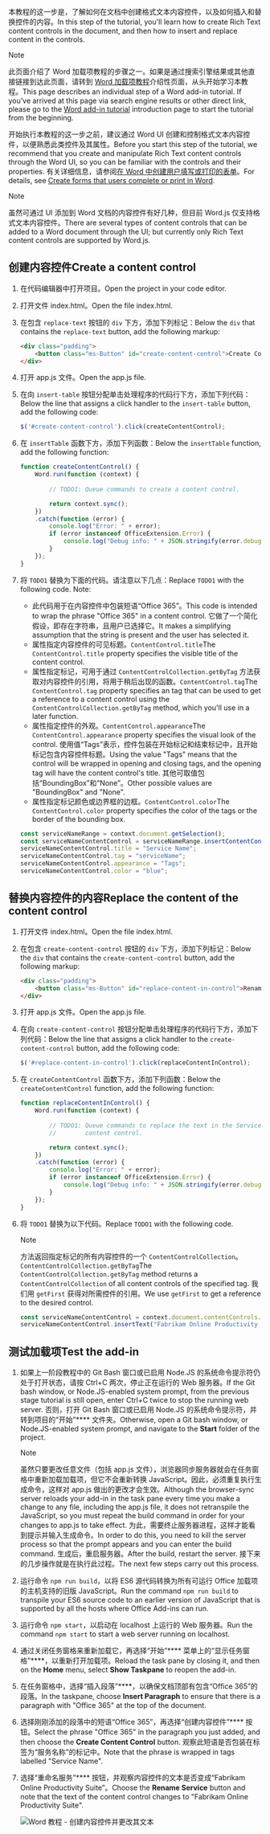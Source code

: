 <span data-ttu-id="eade3-101">本教程的这一步是，了解如何在文档中创建格式文本内容控件，以及如何插入和替换控件的内容。</span><span class="sxs-lookup"><span data-stu-id="eade3-101">In this step of the tutorial, you'll learn how to create Rich Text content controls in the document, and then how to insert and replace content in the controls.</span></span> 

> [!NOTE]
> <span data-ttu-id="eade3-p101">此页面介绍了 Word 加载项教程的步骤之一。如果是通过搜索引擎结果或其他直接链接到达此页面，请转到 [Word 加载项教程](../tutorials/word-tutorial.yml)介绍性页面，从头开始学习本教程。</span><span class="sxs-lookup"><span data-stu-id="eade3-p101">This page describes an individual step of a Word add-in tutorial. If you’ve arrived at this page via search engine results or other direct link, please go to the [Word add-in tutorial](../tutorials/word-tutorial.yml) introduction page to start the tutorial from the beginning.</span></span>

<span data-ttu-id="eade3-104">开始执行本教程的这一步之前，建议通过 Word UI 创建和控制格式文本内容控件，以便熟悉此类控件及其属性。</span><span class="sxs-lookup"><span data-stu-id="eade3-104">Before you start this step of the tutorial, we recommend that you create and manipulate Rich Text content controls through the Word UI, so you can be familiar with the controls and their properties.</span></span> <span data-ttu-id="eade3-105">有关详细信息，请参阅[在 Word 中创建用户填写或打印的表单](https://support.office.com/article/create-forms-that-users-complete-or-print-in-word-040c5cc1-e309-445b-94ac-542f732c8c8b)。</span><span class="sxs-lookup"><span data-stu-id="eade3-105">For details, see [Create forms that users complete or print in Word](https://support.office.com/article/create-forms-that-users-complete-or-print-in-word-040c5cc1-e309-445b-94ac-542f732c8c8b).</span></span>

> [!NOTE]
> <span data-ttu-id="eade3-106">虽然可通过 UI 添加到 Word 文档的内容控件有好几种，但目前 Word.js 仅支持格式文本内容控件。</span><span class="sxs-lookup"><span data-stu-id="eade3-106">There are several types of content controls that can be added to a Word document through the UI; but currently only Rich Text content controls are supported by Word.js.</span></span>


## <a name="create-a-content-control"></a><span data-ttu-id="eade3-107">创建内容控件</span><span class="sxs-lookup"><span data-stu-id="eade3-107">Create a content control</span></span>

1. <span data-ttu-id="eade3-108">在代码编辑器中打开项目。</span><span class="sxs-lookup"><span data-stu-id="eade3-108">Open the project in your code editor.</span></span> 
2. <span data-ttu-id="eade3-109">打开文件 index.html。</span><span class="sxs-lookup"><span data-stu-id="eade3-109">Open the file index.html.</span></span>
3. <span data-ttu-id="eade3-110">在包含 `replace-text` 按钮的 `div` 下方，添加下列标记：</span><span class="sxs-lookup"><span data-stu-id="eade3-110">Below the `div` that contains the `replace-text` button, add the following markup:</span></span>

    ```html
    <div class="padding">            
        <button class="ms-Button" id="create-content-control">Create Content Control</button>            
    </div>
    ```

4. <span data-ttu-id="eade3-111">打开 app.js 文件。</span><span class="sxs-lookup"><span data-stu-id="eade3-111">Open the app.js file.</span></span>

5. <span data-ttu-id="eade3-112">在向 `insert-table` 按钮分配单击处理程序的代码行下方，添加下列代码：</span><span class="sxs-lookup"><span data-stu-id="eade3-112">Below the line that assigns a click handler to the `insert-table` button, add the following code:</span></span>

    ```js
    $('#create-content-control').click(createContentControl);
    ```

6. <span data-ttu-id="eade3-113">在 `insertTable` 函数下方，添加下列函数：</span><span class="sxs-lookup"><span data-stu-id="eade3-113">Below the `insertTable` function, add the following function:</span></span>

    ```js
    function createContentControl() {
        Word.run(function (context) {
            
            // TODO1: Queue commands to create a content control.

            return context.sync();
        })
        .catch(function (error) {
            console.log("Error: " + error);
            if (error instanceof OfficeExtension.Error) {
                console.log("Debug info: " + JSON.stringify(error.debugInfo));
            }
        });
    }
    ``` 

7. <span data-ttu-id="eade3-p103">将 `TODO1` 替换为下面的代码。请注意以下几点：</span><span class="sxs-lookup"><span data-stu-id="eade3-p103">Replace `TODO1` with the following code. Note:</span></span>
   - <span data-ttu-id="eade3-116">此代码用于在内容控件中包装短语“Office 365”。</span><span class="sxs-lookup"><span data-stu-id="eade3-116">This code is intended to wrap the phrase "Office 365" in a content control.</span></span> <span data-ttu-id="eade3-117">它做了一个简化假设，即存在字符串，且用户已选择它。</span><span class="sxs-lookup"><span data-stu-id="eade3-117">It makes a simplifying assumption that the string is present and the user has selected it.</span></span>
   - <span data-ttu-id="eade3-118">属性指定内容控件的可见标题。`ContentControl.title`</span><span class="sxs-lookup"><span data-stu-id="eade3-118">The `ContentControl.title` property specifies the visible title of the content control.</span></span> 
   - <span data-ttu-id="eade3-119">属性指定标记，可用于通过 `ContentControlCollection.getByTag` 方法获取对内容控件的引用，将用于稍后出现的函数。`ContentControl.tag`</span><span class="sxs-lookup"><span data-stu-id="eade3-119">The `ContentControl.tag` property specifies an tag that can be used to get a reference to a content control using the `ContentControlCollection.getByTag` method, which you'll use in a later function.</span></span> 
   - <span data-ttu-id="eade3-120">属性指定控件的外观。`ContentControl.appearance`</span><span class="sxs-lookup"><span data-stu-id="eade3-120">The `ContentControl.appearance` property specifies the visual look of the control.</span></span> <span data-ttu-id="eade3-121">使用值“Tags”表示，控件包装在开始标记和结束标记中，且开始标记包含内容控件标题。</span><span class="sxs-lookup"><span data-stu-id="eade3-121">Using the value "Tags" means that the control will be wrapped in opening and closing tags, and the opening tag will have the content control's title.</span></span> <span data-ttu-id="eade3-122">其他可取值包括“BoundingBox”和“None”。</span><span class="sxs-lookup"><span data-stu-id="eade3-122">Other possible values are "BoundingBox" and "None".</span></span>
   - <span data-ttu-id="eade3-123">属性指定标记颜色或边界框的边框。`ContentControl.color`</span><span class="sxs-lookup"><span data-stu-id="eade3-123">The `ContentControl.color` property specifies the color of the tags or the border of the bounding box.</span></span>

    ```js
    const serviceNameRange = context.document.getSelection();
    const serviceNameContentControl = serviceNameRange.insertContentControl();
    serviceNameContentControl.title = "Service Name";
    serviceNameContentControl.tag = "serviceName";
    serviceNameContentControl.appearance = "Tags";
    serviceNameContentControl.color = "blue";
    ``` 

## <a name="replace-the-content-of-the-content-control"></a><span data-ttu-id="eade3-124">替换内容控件的内容</span><span class="sxs-lookup"><span data-stu-id="eade3-124">Replace the content of the content control</span></span>

1. <span data-ttu-id="eade3-125">打开文件 index.html。</span><span class="sxs-lookup"><span data-stu-id="eade3-125">Open the file index.html.</span></span>
2. <span data-ttu-id="eade3-126">在包含 `create-content-control` 按钮的 `div` 下方，添加下列标记：</span><span class="sxs-lookup"><span data-stu-id="eade3-126">Below the `div` that contains the `create-content-control` button, add the following markup:</span></span>

    ```html
    <div class="padding">            
        <button class="ms-Button" id="replace-content-in-control">Rename Service</button>            
    </div>
    ```

3. <span data-ttu-id="eade3-127">打开 app.js 文件。</span><span class="sxs-lookup"><span data-stu-id="eade3-127">Open the app.js file.</span></span>

4. <span data-ttu-id="eade3-128">在向 `create-content-control` 按钮分配单击处理程序的代码行下方，添加下列代码：</span><span class="sxs-lookup"><span data-stu-id="eade3-128">Below the line that assigns a click handler to the `create-content-control` button, add the following code:</span></span>

    ```js
    $('#replace-content-in-control').click(replaceContentInControl);
    ```

5. <span data-ttu-id="eade3-129">在 `createContentControl` 函数下方，添加下列函数：</span><span class="sxs-lookup"><span data-stu-id="eade3-129">Below the `createContentControl` function, add the following function:</span></span>

    ```js
    function replaceContentInControl() {
        Word.run(function (context) {
            
            // TODO1: Queue commands to replace the text in the Service Name
            //        content control.

            return context.sync();
        })
        .catch(function (error) {
            console.log("Error: " + error);
            if (error instanceof OfficeExtension.Error) {
                console.log("Debug info: " + JSON.stringify(error.debugInfo));
            }
        });
    }
    ``` 

7. <span data-ttu-id="eade3-130">将 `TODO1` 替换为以下代码。</span><span class="sxs-lookup"><span data-stu-id="eade3-130">Replace `TODO1` with the following code.</span></span> 
    > [!NOTE]
    > <span data-ttu-id="eade3-131">方法返回指定标记的所有内容控件的一个 `ContentControlCollection`。`ContentControlCollection.getByTag`</span><span class="sxs-lookup"><span data-stu-id="eade3-131">The `ContentControlCollection.getByTag` method returns a `ContentControlCollection` of all content controls of the specified tag.</span></span> <span data-ttu-id="eade3-132">我们用 `getFirst` 获得对所需控件的引用。</span><span class="sxs-lookup"><span data-stu-id="eade3-132">We use `getFirst` to get a reference to the desired control.</span></span>

    ```js
    const serviceNameContentControl = context.document.contentControls.getByTag("serviceName").getFirst();
    serviceNameContentControl.insertText("Fabrikam Online Productivity Suite", "Replace");
    ``` 

## <a name="test-the-add-in"></a><span data-ttu-id="eade3-133">测试加载项</span><span class="sxs-lookup"><span data-stu-id="eade3-133">Test the add-in</span></span>

1. <span data-ttu-id="eade3-134">如果上一阶段教程中的 Git Bash 窗口或已启用 Node.JS 的系统命令提示符仍处于打开状态，请按 Ctrl+C 两次，停止正在运行的 Web 服务器。</span><span class="sxs-lookup"><span data-stu-id="eade3-134">If the Git bash window, or Node.JS-enabled system prompt, from the previous stage tutorial is still open, enter Ctrl+C twice to stop the running web server.</span></span> <span data-ttu-id="eade3-135">否则，打开 Git Bash 窗口或已启用 Node.JS 的系统命令提示符，并转到项目的“开始”\*\*\*\* 文件夹。</span><span class="sxs-lookup"><span data-stu-id="eade3-135">Otherwise, open a Git bash window, or Node.JS-enabled system prompt, and navigate to the **Start** folder of the project.</span></span>
     > [!NOTE]
     > <span data-ttu-id="eade3-136">虽然只要更改任意文件（包括 app.js 文件），浏览器同步服务器就会在任务窗格中重新加载加载项，但它不会重新转换 JavaScript。因此，必须重复执行生成命令，这样对 app.js 做出的更改才会生效。</span><span class="sxs-lookup"><span data-stu-id="eade3-136">Although the browser-sync server reloads your add-in in the task pane every time you make a change to any file, including the app.js file, it does not retranspile the JavaScript, so you must repeat the build command in order for your changes to app.js to take effect.</span></span> <span data-ttu-id="eade3-137">为此，需要终止服务器进程，这样才能看到提示并输入生成命令。</span><span class="sxs-lookup"><span data-stu-id="eade3-137">In order to do this, you need to kill the server process so that the prompt appears and you can enter the build command.</span></span> <span data-ttu-id="eade3-138">生成后，重启服务器。</span><span class="sxs-lookup"><span data-stu-id="eade3-138">After the build, restart the server.</span></span> <span data-ttu-id="eade3-139">接下来的几步操作就是在执行此过程。</span><span class="sxs-lookup"><span data-stu-id="eade3-139">The next few steps carry out this process.</span></span>
2. <span data-ttu-id="eade3-140">运行命令 `npm run build`，以将 ES6 源代码转换为所有可运行 Office 加载项的主机支持的旧版 JavaScript。</span><span class="sxs-lookup"><span data-stu-id="eade3-140">Run the command `npm run build` to transpile your ES6 source code to an earlier version of JavaScript that is supported by all the hosts where Office Add-ins can run.</span></span>
3. <span data-ttu-id="eade3-141">运行命令 `npm start`，以启动在 localhost 上运行的 Web 服务器。</span><span class="sxs-lookup"><span data-stu-id="eade3-141">Run the command `npm start` to start a web server running on localhost.</span></span>
4. <span data-ttu-id="eade3-142">通过关闭任务窗格来重新加载它，再选择“开始”\*\*\*\* 菜单上的“显示任务窗格”\*\*\*\*，以重新打开加载项。</span><span class="sxs-lookup"><span data-stu-id="eade3-142">Reload the task pane by closing it, and then on the **Home** menu, select **Show Taskpane** to reopen the add-in.</span></span>
5. <span data-ttu-id="eade3-143">在任务窗格中，选择“插入段落”\*\*\*\*，以确保文档顶部有包含“Office 365”的段落。</span><span class="sxs-lookup"><span data-stu-id="eade3-143">In the taskpane, choose **Insert Paragraph** to ensure that there is a paragraph with "Office 365" at the top of the document.</span></span>
6. <span data-ttu-id="eade3-144">选择刚刚添加的段落中的短语“Office 365”，再选择“创建内容控件”\*\*\*\* 按钮。</span><span class="sxs-lookup"><span data-stu-id="eade3-144">Select the phrase "Office 365" in the paragraph you just added, and then choose the **Create Content Control** button.</span></span> <span data-ttu-id="eade3-145">观察此短语是否包装在标签为“服务名称”的标记中。</span><span class="sxs-lookup"><span data-stu-id="eade3-145">Note that the phrase is wrapped in tags labelled "Service Name".</span></span>
7. <span data-ttu-id="eade3-146">选择“重命名服务”\*\*\*\* 按钮，并观察内容控件的文本是否变成“Fabrikam Online Productivity Suite”。</span><span class="sxs-lookup"><span data-stu-id="eade3-146">Choose the **Rename Service** button and note that the text of the content control changes to "Fabrikam Online Productivity Suite".</span></span>

    ![Word 教程 - 创建内容控件并更改其文本](../images/word-tutorial-content-control.png)
